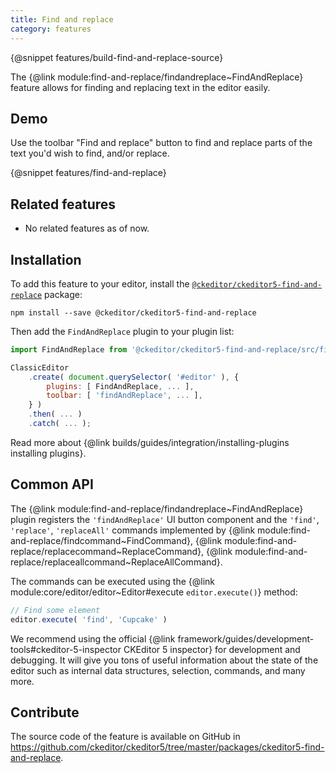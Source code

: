 ```yaml
---
title: Find and replace
category: features
---
```


{@snippet features/build-find-and-replace-source}

The {@link module:find-and-replace/findandreplace~FindAndReplace} feature allows for finding and replacing text in the editor easily.

## Demo

Use the toolbar "Find and replace" button to find and replace parts of the text you'd wish to find, and/or replace.

{@snippet features/find-and-replace}

## Related features

* No related features as of now.

## Installation

To add this feature to your editor, install the [`@ckeditor/ckeditor5-find-and-replace`](https://www.npmjs.com/package/@ckeditor/ckeditor5-find-and-replace) package:

```
npm install --save @ckeditor/ckeditor5-find-and-replace
```

Then add the `FindAndReplace` plugin to your plugin list:

```js
import FindAndReplace from '@ckeditor/ckeditor5-find-and-replace/src/findandreplace';

ClassicEditor
	.create( document.querySelector( '#editor' ), {
		plugins: [ FindAndReplace, ... ],
		toolbar: [ 'findAndReplace', ... ],
	} )
	.then( ... )
	.catch( ... );
```

<info-box info>
	Read more about {@link builds/guides/integration/installing-plugins installing plugins}.
</info-box>

<!-- TODO: Update this with proper description and values, and code snippet for replace / replaceAll-->
## Common API

The {@link module:find-and-replace/findandreplace~FindAndReplace} plugin registers the `'findAndReplace'` UI button component and the `'find'`, `'replace'`, `'replaceAll'` commands implemented by {@link module:find-and-replace/findcommand~FindCommand}, {@link module:find-and-replace/replacecommand~ReplaceCommand}, {@link module:find-and-replace/replaceallcommand~ReplaceAllCommand}.

The commands can be executed using the {@link module:core/editor/editor~Editor#execute `editor.execute()`} method:

```js
// Find some element
editor.execute( 'find', 'Cupcake' )
```

<info-box>
	We recommend using the official {@link framework/guides/development-tools#ckeditor-5-inspector CKEditor 5 inspector} for development and debugging. It will give you tons of useful information about the state of the editor such as internal data structures, selection, commands, and many more.
</info-box>

## Contribute

The source code of the feature is available on GitHub in https://github.com/ckeditor/ckeditor5/tree/master/packages/ckeditor5-find-and-replace.
